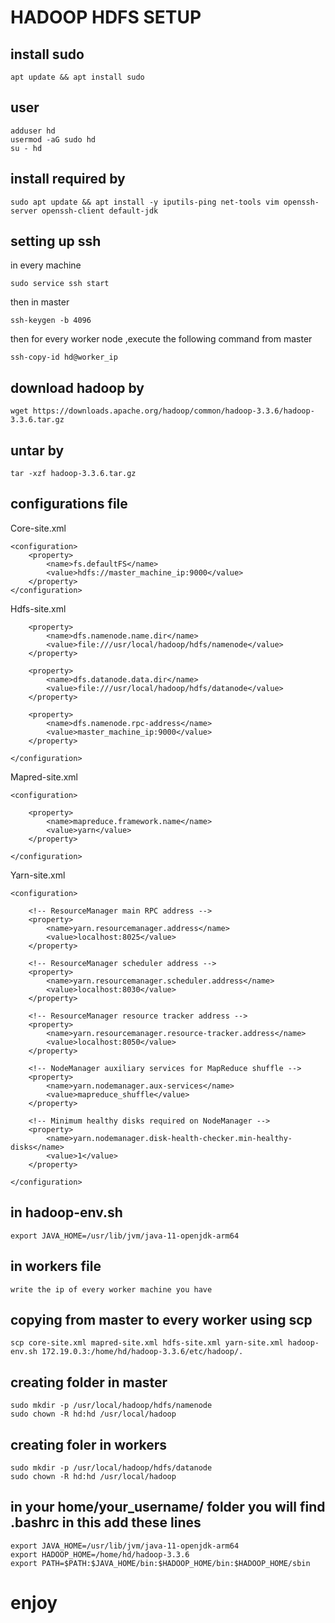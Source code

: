 # HADOOP HDFS SETUP

## install sudo 

    apt update && apt install sudo


## user

    adduser hd
    usermod -aG sudo hd
    su - hd


## install required by

    sudo apt update && apt install -y iputils-ping net-tools vim openssh-server openssh-client default-jdk


## setting up ssh

in every machine

    sudo service ssh start

then in master

    ssh-keygen -b 4096

then for every worker node ,execute the following command from master

    ssh-copy-id hd@worker_ip




## download hadoop by

    wget https://downloads.apache.org/hadoop/common/hadoop-3.3.6/hadoop-3.3.6.tar.gz

## untar by

    tar -xzf hadoop-3.3.6.tar.gz


## configurations file

Core-site.xml

    <configuration>
        <property>
            <name>fs.defaultFS</name>
            <value>hdfs://master_machine_ip:9000</value>
        </property>
    </configuration>


Hdfs-site.xml
    <configuration>

        <property>
            <name>dfs.namenode.name.dir</name>
            <value>file:///usr/local/hadoop/hdfs/namenode</value>
        </property>

        <property>
            <name>dfs.datanode.data.dir</name>
            <value>file:///usr/local/hadoop/hdfs/datanode</value>
        </property>

        <property>
            <name>dfs.namenode.rpc-address</name>
            <value>master_machine_ip:9000</value>
        </property>

    </configuration>


Mapred-site.xml

    <configuration>

        <property>
            <name>mapreduce.framework.name</name>
            <value>yarn</value>
        </property>

    </configuration>


Yarn-site.xml

    <configuration>

        <!-- ResourceManager main RPC address -->
        <property>
            <name>yarn.resourcemanager.address</name>
            <value>localhost:8025</value>
        </property>

        <!-- ResourceManager scheduler address -->
        <property>
            <name>yarn.resourcemanager.scheduler.address</name>
            <value>localhost:8030</value>
        </property>

        <!-- ResourceManager resource tracker address -->
        <property>
            <name>yarn.resourcemanager.resource-tracker.address</name>
            <value>localhost:8050</value>
        </property>

        <!-- NodeManager auxiliary services for MapReduce shuffle -->
        <property>
            <name>yarn.nodemanager.aux-services</name>
            <value>mapreduce_shuffle</value>
        </property>

        <!-- Minimum healthy disks required on NodeManager -->
        <property>
            <name>yarn.nodemanager.disk-health-checker.min-healthy-disks</name>
            <value>1</value>
        </property>

    </configuration>

## in hadoop-env.sh
    export JAVA_HOME=/usr/lib/jvm/java-11-openjdk-arm64

## in workers file
    write the ip of every worker machine you have




## copying from master to every worker using scp

    scp core-site.xml mapred-site.xml hdfs-site.xml yarn-site.xml hadoop-env.sh 172.19.0.3:/home/hd/hadoop-3.3.6/etc/hadoop/.




## creating folder in master
    sudo mkdir -p /usr/local/hadoop/hdfs/namenode
    sudo chown -R hd:hd /usr/local/hadoop


## creating foler in workers

    sudo mkdir -p /usr/local/hadoop/hdfs/datanode
    sudo chown -R hd:hd /usr/local/hadoop


## in your home/your_username/ folder you will find .bashrc in this add these lines
    export JAVA_HOME=/usr/lib/jvm/java-11-openjdk-arm64
    export HADOOP_HOME=/home/hd/hadoop-3.3.6
    export PATH=$PATH:$JAVA_HOME/bin:$HADOOP_HOME/bin:$HADOOP_HOME/sbin


# enjoy



















